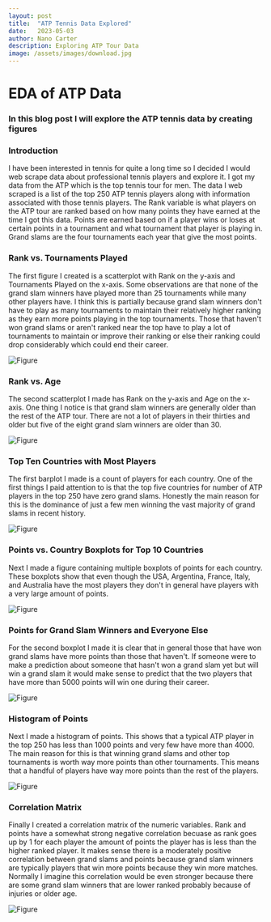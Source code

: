 ```yaml
---
layout: post
title:  "ATP Tennis Data Explored"
date:   2023-05-03
author: Nano Carter
description: Exploring ATP Tour Data
image: /assets/images/download.jpg
---
```


# EDA of ATP Data
### In this blog post I will explore the ATP tennis data by creating figures
### Introduction

I have been interested in tennis for quite a long time so I decided I would web scrape data about professional tennis players and explore it. I got my data from the ATP which is the top tennis tour for men. The data I web scraped is a list of the top 250 ATP tennis players along with information associated with those tennis players. The Rank variable is what players on the ATP tour are ranked based on how many points they have earned at the time I got this data. Points are earned based on if a player wins or loses at certain points in a tournament and what tournament that player is playing in. Grand slams are the four tournaments each year that give the most points.

### Rank vs. Tournaments Played

The first figure I created is a scatterplot with Rank on the y-axis and Tournaments Played on the x-axis. Some observations are that none of the grand slam winners have played more than 25 tournaments while many other players have. I think this is partially because grand slam winners don't have to play as many tournaments to maintain their relatively higher ranking as they earn more points playing in the top tournaments. Those that haven't won grand slams or aren't ranked near the top have to play a lot of tournaments to maintain or improve their ranking or else their ranking could drop considerably which could end their career.

![Figure](https://raw.githubusercontent.com/nancarte/nancarte.github.io/master/posts/images/lcwm499f.bmp)

### Rank vs. Age

The second scatterplot I made has Rank on the y-axis and Age on the x-axis. One thing I notice is that grand slam winners are generally older than the rest of the ATP tour. There are not a lot of players in their thirties and older but five of the eight grand slam winners are older than 30.

![Figure](https://raw.githubusercontent.com/nancarte/nancarte.github.io/master/posts/images/eslm1ayv.bmp)

### Top Ten Countries with Most Players

The first barplot I made is a count of players for each country. One of the first things I paid attention to is that the top five countries for number of ATP players in the top 250 have zero grand slams. Honestly the main reason for this is the dominance of just a few men winning the vast majority of grand slams in recent history.

![Figure](https://raw.githubusercontent.com/nancarte/nancarte.github.io/master/posts/images/rretrfns.bmp)

### Points vs. Country Boxplots for Top 10 Countries

Next I made a figure containing multiple boxplots of points for each country. These boxplots show that even though the USA, Argentina, France, Italy, and Australia have the most players they don't in general have players with a very large amount of points.

![Figure](https://raw.githubusercontent.com/nancarte/nancarte.github.io/master/posts/images/96cas92w.bmp)

### Points for Grand Slam Winners and Everyone Else

For the second boxplot I made it is clear that in general those that have won grand slams have more points than those that haven't. If someone were to make a prediction about someone that hasn't won a grand slam yet but will win a grand slam it would make sense to predict that the two players that have more than 5000 points will win one during their career.

![Figure](https://raw.githubusercontent.com/nancarte/nancarte.github.io/master/posts/images/mpcmm400.bmp)

### Histogram of Points

Next I made a histogram of points. This shows that a typical ATP player in the top 250 has 
less than 1000 points and very few have more than 4000. The main reason for this is that winning grand slams and other top tournaments is worth way more points than other tournaments. This means that a handful of players have way more points than the rest of the players.

![Figure](https://raw.githubusercontent.com/nancarte/nancarte.github.io/master/posts/images/ojfkjcy3.bmp)

### Correlation Matrix

Finally I created a correlation matrix of the numeric variables. Rank and points have a somewhat strong negative correlation becuase as rank goes up by 1 for each player the amount of points the player has is less than the higher ranked player. It makes sense there is a moderately positive correlation between grand slams and points because grand slam winners are typically players that win more points because they win more matches. Normally I imagine this correlation would be even stronger because there are some grand slam winners that are lower ranked probably because of injuries or older age.

![Figure](https://raw.githubusercontent.com/nancarte/nancarte.github.io/master/posts/images/49jbq41q.bmp)




